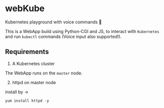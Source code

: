 # webKube
Kubernetes playground with voice commands :microphone:

This is a WebApp build using Python-CGI and JS, to interact with `Kubernetes` and run `kubectl` commands (Voice input also supported!).

## Requirements

1. A Kubernetes cluster

The WebApp runs on the `master` node.

2. httpd on master node

install by ->

```
yum install httpd -y
```
